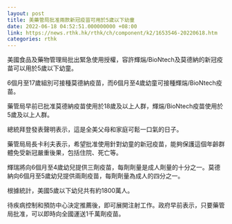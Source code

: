 ```yaml
---
layout: post
title: 美藥管局批准兩款新冠疫苗可用於5歲以下幼童
date: 2022-06-18 04:52:51.000000000 +08:00
link: https://news.rthk.hk/rthk/ch/component/k2/1653546-20220618.htm
categories: rthk
---
```


美國食品及藥物管理局批出緊急使用授權，容許輝煓/BioNtech及莫德納的新冠疫苗可以用於5歲以下幼童。

6個月至17歲組別可接種莫德納疫苗，而6個月至4歲幼童可接種輝煓/BioNtech疫苗。

藥管局早前已批准莫德納疫苗使用於18歲及以上人群，輝煓/BioNtech疫苗使用於5歲及以上人群。

總統拜登發表聲明表示，這是全美父母和家庭可鬆一口氣的日子。

藥管局局長卡利夫表示，希望批准使用針對幼童的新冠疫苗，能夠保護這個年齡群體免受新冠嚴重後果，包括住院、死亡等。

輝瑞將向6個月至4歲幼兒提供三劑疫苗，每劑劑量是成人劑量的十分之一。莫德納向6個月至5歲幼兒提供兩劑疫苗，每劑劑量為成人的四分之一。

根據統計，美國5歲以下幼兒共有約1800萬人。 

待疾病控制和預防中心決定推薦後，即可展開注射工作。政府早前表示，只要藥管局批准，可以即時向全國運送1千萬劑疫苗。
